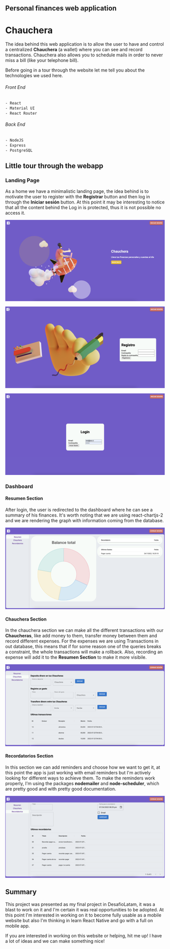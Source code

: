 ## Personal finances web application
# Chauchera

The idea behind this web application is to allow the user to have and control a centralized **Chauchera** (a wallet) where you can see and record transactions. Chauchera also allows you to schedule mails in order to never miss a bill (like your telephone bill).

Before going in a tour through the website let me tell you about the technologies we used here. 

###### Front End
    - React 
    - Material UI
    - React Router
###### Back End
    - NodeJS
    - Express
    - PostgreSQL

## Little tour through the webapp

### Landing Page

As a home we have a minimalistic landing page, the idea behind is to motivate the user to register with the **Registrar** button and then log in through the **Iniciar sesión** button. At this point it may be interesting to notice that all the content behind the Log in is protected, thus it is not possible no access it.

![Minimalistic purple landing page](/readme/images/home.png "Landing Page Chauchera")

![Minimalistic registration page](/readme/images/register.png "Register Page Chauchera")

![Login page](/readme/images/login.png "Login Page Chauchera")

### Dashboard

#### Resumen Section

After login, the user is redirected to the dashboard where he can see a summary of his finances. It's worth noting that we are using react-chartjs-2 and we are rendering the graph with information coming from the database. 

![Dashboard page](/readme/images/dashboard-resume.png "Dashboard Chauchera")


#### Chauchera Section

In the chauchera section we can make all the different transactions with our **Chaucheras**, like add money to them, transfer money between them and record different expenses. For the expenses we are using Transactions in out database, this means that if for some reason one of the queries breaks a constraint, the whole transactions will make a rollback. Also, recording an expense will add it to the **Resumen Section** to make it more visibile.

![Chauchera page](/readme/images/dashboard-chauchera.png "Chauchera Section")

#### Recordatorios Section

In this section we can add reminders and choose how we want to get it, at this point the app is just working with email reminders but I'm actively looking for different ways to achieve them. To make the reminders work properly, I'm using the packages **nodemailer** and **node-scheduler**, which are pretty good and with pretty good documentation.

![Reminders page](/readme/images/dashboard-recordatorios.png "Reminders Section")

## Summary

This project was presented as my final project in DesafioLatam, it was a blast to work on it and I'm certain it was real opportunities to be adopted. At this point I'm interested in working on it to become fully usable as a mobile website but also I'm thinking in learn React Native and go with a full on mobile app.

If you are interested in working on this website or helping, hit me up! I have a lot of ideas and we can make something nice!